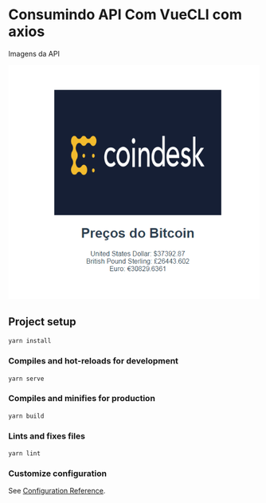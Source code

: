 # Consumindo API Com VueCLI com axios

Imagens da API

![img](https://github.com/augustoOliveira1993/consumo-api-vue-cli-axios/blob/main/src/assets/api-coin-desk.png)

## Project setup
```
yarn install
```

### Compiles and hot-reloads for development
```
yarn serve
```

### Compiles and minifies for production
```
yarn build
```

### Lints and fixes files
```
yarn lint
```

### Customize configuration
See [Configuration Reference](https://cli.vuejs.org/config/).

